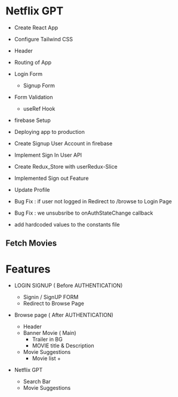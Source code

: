 
# Netflix GPT
 - Create React App
 - Configure Tailwind CSS
 - Header
 - Routing of App
 - Login Form
   - Signup Form
 - Form Validation
    - useRef Hook
 - firebase Setup
 - Deploying app to production
 - Create Signup User Account in firebase
 - Implement  Sign In User API
 - Create Redux_Store with userRedux-Slice
 - Implemented Sign out Feature
 - Update Profile

 - Bug Fix : if user not logged in Redirect to /browse to Login Page
 - Bug Fix : we unsubsribe to onAuthStateChange callback
 - add hardcoded values to the constants file


 ## Fetch Movies
 





 # Features

  - LOGIN SIGNUP ( Before AUTHENTICATION)
     - Signin / SignUP FORM
     - Redirect to Browse Page

  - Browse page ( After AUTHENTICATION)
       - Header
       - Banner Movie ( Main)
          - Trailer in BG
          - MOVIE title & Description
       - Movie Suggestions
         - Movie list + 


  - Netflix GPT
     - Search Bar
     - Movie Suggestions